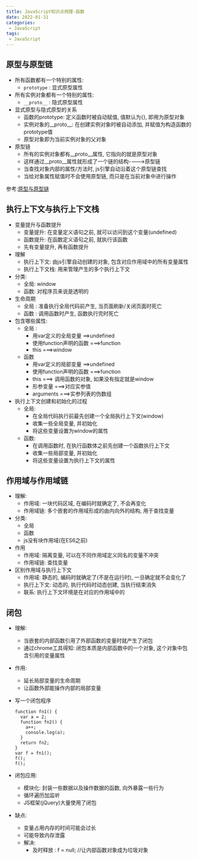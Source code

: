 ```yaml
---
title: JavaScript知识点梳理-函数 
date: 2022-01-31
categories: 
 - JavaScript
tags:
 - JavaScript
---
```


## 原型与原型链
* 所有函数都有一个特别的属性:
  * `prototype` : 显式原型属性
* 所有实例对象都有一个特别的属性:
  * `__proto__` : 隐式原型属性
* 显式原型与隐式原型的关系
  * 函数的prototype: 定义函数时被自动赋值, 值默认为{}, 即用为原型对象
  * 实例对象的__proto__: 在创建实例对象时被自动添加, 并赋值为构造函数的prototype值
  * 原型对象即为当前实例对象的父对象
* 原型链
  * 所有的实例对象都有__proto__属性, 它指向的就是原型对象
  * 这样通过__proto__属性就形成了一个链的结构---->原型链
  * 当查找对象内部的属性/方法时, js引擎自动沿着这个原型链查找
  * 当给对象属性赋值时不会使用原型链, 而只是在当前对象中进行操作
 
 参考:[原型与原型链](https://segmentfault.com/a/1190000021232132)

## 执行上下文与执行上下文栈
* 变量提升与函数提升
  * 变量提升: 在变量定义语句之前, 就可以访问到这个变量(undefined)
  * 函数提升: 在函数定义语句之前, 就执行该函数
  * 先有变量提升, 再有函数提升
* 理解
  * 执行上下文: 由js引擎自动创建的对象, 包含对应作用域中的所有变量属性
  * 执行上下文栈: 用来管理产生的多个执行上下文
* 分类:
  * 全局: window
  * 函数: 对程序员来说是透明的
* 生命周期
  * 全局 : 准备执行全局代码前产生, 当页面刷新/关闭页面时死亡
  * 函数 : 调用函数时产生, 函数执行完时死亡
* 包含哪些属性:
  * 全局 : 
    * 用var定义的全局变量  ==>undefined
    * 使用function声明的函数   ===>function
    * this   ===>window
  * 函数
    * 用var定义的局部变量  ==>undefined
    * 使用function声明的函数   ===>function
    * this   ===> 调用函数的对象, 如果没有指定就是window 
    * 形参变量   ===>对应实参值
    * arguments ===>实参列表的伪数组
* 执行上下文创建和初始化的过程
  * 全局:
    * 在全局代码执行前最先创建一个全局执行上下文(window)
    * 收集一些全局变量, 并初始化
    * 将这些变量设置为window的属性
  * 函数:
    * 在调用函数时, 在执行函数体之前先创建一个函数执行上下文
    * 收集一些局部变量, 并初始化
    * 将这些变量设置为执行上下文的属性

## 作用域与作用域链
* 理解:
  * 作用域: 一块代码区域, 在编码时就确定了, 不会再变化
  * 作用域链: 多个嵌套的作用域形成的由内向外的结构, 用于查找变量
* 分类:
  * 全局
  * 函数
  * js没有块作用域(在ES6之前)
* 作用
  * 作用域: 隔离变量, 可以在不同作用域定义同名的变量不冲突
  * 作用域链: 查找变量
* 区别作用域与执行上下文
  * 作用域: 静态的, 编码时就确定了(不是在运行时), 一旦确定就不会变化了
  * 执行上下文: 动态的, 执行代码时动态创建, 当执行结束消失
  * 联系: 执行上下文环境是在对应的作用域中的

## 闭包 
* 理解:
  * 当嵌套的内部函数引用了外部函数的变量时就产生了闭包
  * 通过chrome工具得知: 闭包本质是内部函数中的一个对象, 这个对象中包含引用的变量属性
* 作用:
  * 延长局部变量的生命周期
  * 让函数外部能操作内部的局部变量
* 写一个闭包程序

  ```
  function fn1() {
    var a = 2;
    function fn2() {
      a++;
      console.log(a);
    }
    return fn2;
  }
  var f = fn1();
  f();
  f();
  ```

* 闭包应用:
  * 模块化: 封装一些数据以及操作数据的函数, 向外暴露一些行为
  * 循环遍历加监听
  * JS框架(jQuery)大量使用了闭包
* 缺点:
  * 变量占用内存的时间可能会过长
  * 可能导致内存泄露
  * 解决:
    * 及时释放 : f = null; //让内部函数对象成为垃圾对象